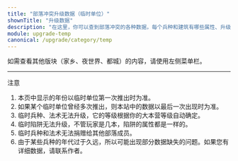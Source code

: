 ```yaml
---
title: "部落冲突升级数据（临时单位）"
shownTitle: "升级数据"
description: "在这里，你可以查到部落冲突的各种数据，每个兵种和建筑有哪些属性、升级要多久、多少资源这些东西写得清清楚楚。本页面是部落冲突临时兵种的数据。"
module: upgrade-temp
canonical: /upgrade/category/temp
---
```


<script setup>
import ListItems from '@/customized/upgrade/ListItems.vue';
import ListItem from '@/customized/upgrade/ListItem.vue';
</script>

如需查看其他版块（家乡、夜世界、都城）的内容，请使用左侧菜单栏。

<hr class="cp-light-row-division" />

<ListItems title="2012 - 2021" imgFolder="temp">
    <ListItem name="寒冰法师" imgSrc="0e00/Ice_Wizard_thumb.png" link="0e00-Ice-Wizard" :lazyLoading="false" />
    <ListItem name="野蛮人攻城槌" imgSrc="0e01/Battle_Ram_thumb.png" link="0e01-Battle-Ram" :lazyLoading="false" />
    <ListItem name="南瓜野蛮人" imgSrc="0e02/Pumpkin_Barbarian_thumb.png" link="0e02-Pumpkin-Barbarian" :lazyLoading="false" />
    <ListItem name="骷髅巨人" imgSrc="0e03/Giant_Skeleton_thumb.png" link="0e03-Giant-Skeleton" :lazyLoading="false" />
    <ListItem name="骷髅飞桶" imgSrc="0e04/Skeleton_Barrel_thumb.png" link="0e04-Skeleton-Barrel" :lazyLoading="false" />
    <ListItem name="艾尔普里莫" imgSrc="0e05/El_Primo_thumb.png" link="0e05-El-Primo" :lazyLoading="false" />
    <ListItem name="派对法师" imgSrc="0e06/Party_Wizard_thumb.png" link="0e06-Party-Wizard" :lazyLoading="false" />
    <ListItem name="皇家幽灵" imgSrc="0e07/Royal_Ghost_thumb.png" link="0e07-Royal-Ghost" :lazyLoading="false" />
    <ListItem name="圣诞奇袭" imgSrc="0e80/Santas_Surprise.png" link="0e80-Santas-Surprise" :lazyLoading="false" />
    <ListItem name="生日大爆炸" imgSrc="0e81/Birthday_Boom.png" link="0e81-Birthday-Boom" :lazyLoading="false" />
    <ListItem name="南瓜炸弹" imgSrc="0f00/Pumpkin_Bomb.png" link="0f00-Pumpkin-Bomb" :lazyLoading="false" />
    <ListItem name="圣诞陷阱" imgSrc="0f01/Santa_Strike.png" link="0f01-Santa-Strike" :lazyLoading="false" />
    <ListItem name="冰冻陷阱" imgSrc="0f02/Freeze_Trap.png" link="0f02-Freeze-Trap" :lazyLoading="false" />
    <ListItem name="玲珑陷阱" imgSrc="0f03/Shrink_Trap.png" link="0f03-Shrink-Trap" :lazyLoading="false" />
</ListItems>
<ListItems title="2022 - 2024" imgFolder="temp">
    <ListItem name="蛮羊骑士" imgSrc="0e08/Ram_Rider_thumb.png" link="0e08-Ram-Rider" :lazyLoading="false" />
    <ListItem name="野蛮箭手" imgSrc="0e09/Barcher_thumb.png" link="0e09-Barcher" :lazyLoading="false" />
    <ListItem name="野猪法师" imgSrc="0e0a/Hog_Wizard_thumb.png" link="0e0a-Hog-Wizard" :lazyLoading="false" />
    <ListItem name="熔岩气球" imgSrc="0e0b/Lavaloon_thumb.png" link="0e0b-Lavaloon" :lazyLoading="false" />
    <ListItem name="女巫戈仑" imgSrc="0e0c/Witch_Golem_thumb.png" link="0e0c-Witch-Golem" :lazyLoading="false" />
    <ListItem name="饼干皮卡" imgSrc="0e0d/C.O.O.K.I.E_thumb.png" link="0e0d-C.O.O.K.I.E" :lazyLoading="false" />
    <ListItem name="烟花炮手" imgSrc="0e0e/Firecracker_thumb.png" link="0e0e-Firecracker" :lazyLoading="false" />
    <ListItem name="驭水青龙" imgSrc="0e0f/Azure_Dragon_thumb.png" link="0e0f-Azure-Dragon" :lazyLoading="false" />
    <ListItem name="任意球野蛮人" imgSrc="0e10/Barbarian_Kicker_thumb.png" link="0e10-Barbarian-Kicker" :lazyLoading="false" />
    <ListItem name="边线球巨人" imgSrc="0e11/Giant_Thrower_thumb.png" link="0e11-Giant-Thrower" :lazyLoading="false" />
    <ListItem name="机甲超人" imgSrc="0e12/M.E.C.H.A_thumb.png" link="0e12-M.E.C.H.A" :lazyLoading="false" />
    <ListItem name="扫帚女巫" imgSrc="0e13/Broom_Witch_thumb.png" link="0e13-Broom-Witch" :lazyLoading="false" />
    <ListItem name="寒冰亡灵" imgSrc="0e14/Ice_Minion_thumb.png" link="0e14-Ice-Minion" :lazyLoading="false" />
    <ListItem name="黄牌法术" imgSrc="0e83/Yellow_Card.png" link="0e83-Yellow-Card" :lazyLoading="false" />
    <ListItem name="袋装小冰怪" imgSrc="0e82/Bag_of_Frostmites.png" link="0e82-Bag-of-Frostmites" :lazyLoading="false" />
</ListItems>
<ListItems title="2025" imgFolder="temp">
    <ListItem name="灵蛇飞桶" imgSrc="0e15/Snake_Barrel_thumb.png" link="0e15-Snake-Barrel" />
    <ListItem name="战吼狂人" imgSrc="0e16/YEETer_thumb.png" link="0e16-YEETer" />
    <ListItem name="霸天巨人" imgSrc="0e17/Giant_Giant_thumb.png" link="0e17-Giant-Giant" />
    <ListItem name="皮卡凯恩" imgSrc="0e18/K.A.N.E_thumb.png" link="0e18-K.A.N.E" />
    <ListItem name="铁臂终结者" imgSrc="0e19/Disarmer_thumb.png" link="0e19-The-Disarmer" />
    <ListItem name="收债哥布林" imgSrc="0e20/Debt_Collector_thumb.png" link="0e20-Debt-Collector" />
</ListItems>

<div class="cp-upgrade-index-tip">
    <SmallTitle>注意</SmallTitle>
    <ol>
        <li>本页中显示的年份以临时单位第一次推出时为准。</li>
        <li>如果某个临时单位曾经多次推出，则本站中的数据以最后一次出现时为准。</li>
        <li>临时兵种、法术无法升级，它的等级根据你的大本营等级自动确定。</li>
        <li>临时陷阱无法升级，不管玩家是几本，陷阱的属性都是一样的。</li>
        <li>临时兵种和法术无法捐赠给其他部落成员。</li>
        <li>由于某些兵种的年代过于久远，所以可能出现部分数据缺失的问题。如果您有详细数据，请联系作者。</li>
    </ol>
</div>

<style lang="scss">
.cp-upgrade-index-tip .cp-small-subtitle {
    margin: 0 0 1rem 0.125rem;
}
</style>